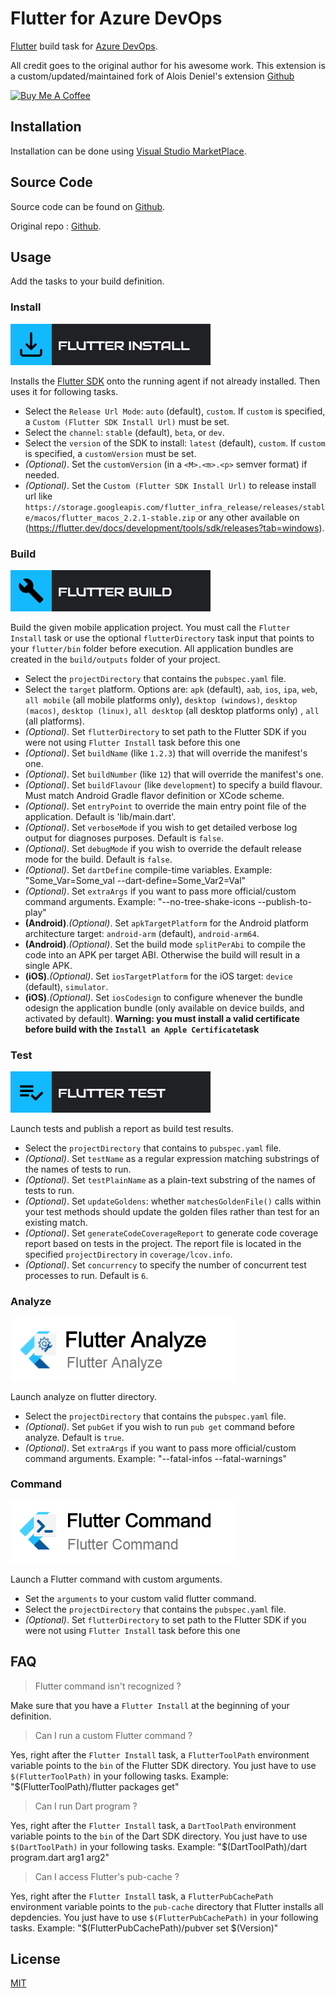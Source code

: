 # Flutter for Azure DevOps 

[Flutter](http://flutter.io) build task for [Azure DevOps](https://azure.microsoft.com/en-gb/services/devops/).

All credit goes to the original author for his awesome work.
This extension is a custom/updated/maintained fork of Alois Deniel's extension [Github](https://github.com/aloisdeniel/vsts-flutter-tasks)

<p>
<a href="https://www.buymeacoffee.com/hey24sheep" target="_blank"><img src="https://cdn.buymeacoffee.com/buttons/default-orange.png" alt="Buy Me A Coffee" height="41" width="174">
</a>
</p>

## Installation

Installation can be done using [Visual Studio MarketPlace](https://marketplace.visualstudio.com/items?itemName=hey24sheep.flutter).

## Source Code

Source code can be found on [Github](https://github.com/hey24sheep/vsts-flutter-tasks).

Original repo : [Github](https://github.com/aloisdeniel/vsts-flutter-tasks).

## Usage

Add the tasks to your build definition.

### Install

![](images/step_install.png)

Installs the [Flutter SDK](https://flutter.io/sdk-archive/) onto the running agent if not already installed. Then uses it for following tasks.

* Select the `Release Url Mode`: `auto` (default), `custom`. If `custom` is specified, a `Custom (Flutter SDK Install Url)` must be set.
* Select the `channel`: `stable` (default), `beta`, or `dev`.
* Select the `version` of the SDK to install:  `latest` (default), `custom`. If `custom` is specified, a `customVersion` must be set.
* _(Optional)_. Set the `customVersion` (in a `<M>.<m>.<p>` semver format) if needed.
* _(Optional)_. Set the `Custom (Flutter SDK Install Url)` to release install url like `https://storage.googleapis.com/flutter_infra_release/releases/stable/macos/flutter_macos_2.2.1-stable.zip` or any other available on (https://flutter.dev/docs/development/tools/sdk/releases?tab=windows).

### Build

![](images/step_build.png)

Build the given mobile application project. You must call the `Flutter Install` task or use the optional `flutterDirectory` task input that points to your `flutter/bin` folder before execution. All application bundles are created in the `build/outputs` folder of your project.

* Select the `projectDirectory` that contains the `pubspec.yaml` file.
* Select the `target` platform. Options are: `apk` (default), `aab`, `ios`, `ipa`, `web`, `all mobile` (all mobile platforms only), `desktop (windows)`, `desktop (macos)`, `desktop (linux)`, `all desktop` (all desktop platforms only) , `all` (all platforms).
* _(Optional)_. Set `flutterDirectory` to set path to the Flutter SDK if you were not using `Flutter Install` task before this one
* _(Optional)_. Set `buildName` (like `1.2.3`) that will override the manifest's one.
* _(Optional)_. Set `buildNumber` (like `12`) that will override the manifest's one.
* _(Optional)_. Set `buildFlavour` (like `development`) to specify a build flavour. Must match Android Gradle flavor definition or XCode scheme.
* _(Optional)_. Set `entryPoint` to override the main entry point file of the application. Default is 'lib/main.dart'.
* _(Optional)_. Set `verboseMode` if you wish to get detailed verbose log output for diagnoses purposes. Default is `false`.
* _(Optional)_. Set `debugMode` if you wish to override the default release mode for the build. Default is `false`.
* _(Optional)_. Set `dartDefine` compile-time variables. Example: "Some_Var=Some_val --dart-define=Some_Var2=Val"
* _(Optional)_. Set `extraArgs` if you want to pass more official/custom command arguments. Example: "--no-tree-shake-icons --publish-to-play"
* __(Android)__._(Optional)_. Set `apkTargetPlatform` for the Android platform architecture target: `android-arm` (default), `android-arm64`.
* __(Android)__._(Optional)_. Set the build mode `splitPerAbi` to compile the code into an APK per target ABI. Otherwise the build will result in a single APK.
* __(iOS)__._(Optional)_. Set `iosTargetPlatform` for the iOS target: `device` (default), `simulator`.
* __(iOS)__._(Optional)_. Set `iosCodesign` to configure whenever the bundle odesign the application bundle (only available on device builds, and activated by default). **Warning: you must install a valid certificate before build with the `Install an Apple Certificate`task**

### Test

![](images/step_test.png)

Launch tests and publish a report as build test results.

* Select the `projectDirectory` that contains to `pubspec.yaml` file.
* _(Optional)_. Set `testName` as a regular expression matching substrings of the names of tests to run.
* _(Optional)_. Set `testPlainName` as a plain-text substring of the names of tests to run.
* _(Optional)_. Set `updateGoldens`: whether `matchesGoldenFile()` calls within your test methods should update the golden files rather than test for an existing match.
* _(Optional)_. Set `generateCodeCoverageReport` to generate code coverage report based on tests in the project. The report file is located in the specified `projectDirectory` in `coverage/lcov.info`.
* _(Optional)_. Set `concurrency` to specify the number of concurrent test processes to run. Default is `6`.

### Analyze

![](images/step_analyze.png)

Launch analyze on flutter directory.

* Select the `projectDirectory` that contains the `pubspec.yaml` file.
* _(Optional)_. Set `pubGet` if you wish to run `pub get` command before analyze. Default is `true`.
* _(Optional)_. Set `extraArgs` if you want to pass more official/custom command arguments. Example: "--fatal-infos --fatal-warnings"


### Command

![](images/step_command.png)

Launch a Flutter command with custom arguments.

* Set the `arguments` to your custom valid flutter command.
* Select the `projectDirectory` that contains the `pubspec.yaml` file.
* _(Optional)_. Set `flutterDirectory` to set path to the Flutter SDK if you were not using `Flutter Install` task before this one

## FAQ


> Flutter command isn't recognized ?

Make sure that you have a `Flutter Install` at the beginning of your definition.

> Can I run a custom Flutter command ?

Yes, right after the `Flutter Install` task, a `FlutterToolPath` environment variable points to the `bin` of the Flutter SDK directory. You just have to use `$(FlutterToolPath)` in your following tasks. Example: "$(FlutterToolPath)/flutter packages get"

> Can I run Dart program ?

Yes, right after the `Flutter Install` task, a `DartToolPath` environment variable points to the `bin` of the Dart SDK directory. You just have to use `$(DartToolPath)` in your following tasks. Example: "$(DartToolPath)/dart program.dart arg1 arg2"

> Can I access Flutter's pub-cache ?

Yes, right after the `Flutter Install` task, a `FlutterPubCachePath` environment variable points to the `pub-cache` directory that Flutter installs all depdencies. You just have to use `$(FlutterPubCachePath)` in your following tasks. Example: "$(FlutterPubCachePath)/pubver set $(Version)"

## License

[MIT](https://raw.githubusercontent.com/hey24sheep/vsts-flutter-tasks/master/LICENSE)
